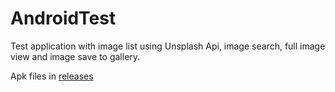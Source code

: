 # AndroidTest
Test application with image list using Unsplash Api, image search, full image view and image save to gallery.

Apk files in <a href="https://github.com/vadym-b/AndroidTest/releases">releases</a>
